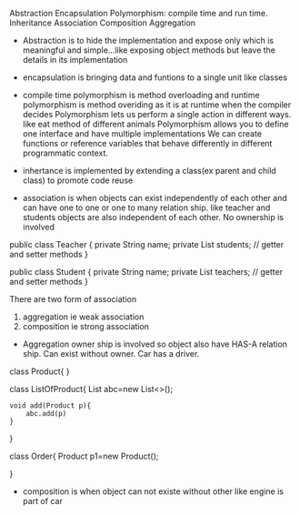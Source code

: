 Abstraction
Encapsulation
Polymorphism: compile time and run time.
Inheritance
Association
Composition
Aggregation

* Abstraction is to hide the implementation and expose only which is meaningful and simple...like exposing object methods but leave the details in its implementation

* encapsulation is bringing data and funtions to a single unit like classes

* compile time polymorphism is method overloading and runtime polymorphism is method overiding as it is at runtime when the compiler decides
Polymorphism lets us perform a single action in different ways. like eat method of different animals
Polymorphism allows you to define one interface and have multiple implementations
We can create functions or reference variables that behave differently in different programmatic context.

* inhertance is implemented by extending a class(ex parent and child class) to promote code reuse

* association is when objects can exist independently of each other and can have one to one or one to many relation ship. like teacher and students objects are also independent of each other. No ownership is involved

public class Teacher {
   private String name;
   private List<Student> students;
   // getter and setter methods 
}

public class Student {
   private String name;
   private List<Teacher> teachers;
   // getter and setter methods 
}

There are two form of association 
1) aggregation ie weak association
2) composition ie strong association

* Aggregation owner ship is involved so object also have HAS-A relation ship. Can exist without owner. Car has a driver.

class Product{
}

class ListOfProduct{
	List<Product> abc=new List<>();
	
	void add(Product p){
		abc.add(p)
	}
}

class Order{
Product p1=new Product();


}

* composition is when object can not existe without other like engine is part of car









